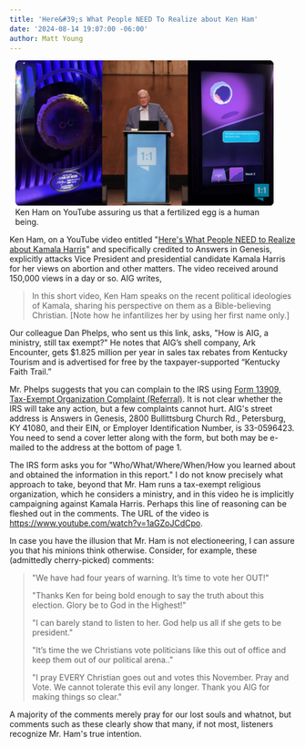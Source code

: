 ```yaml
---
title: 'Here&#39;s What People NEED To Realize about Ken Ham'
date: '2024-08-14 19:07:00 -06:00'
author: Matt Young
---
```


<figure class="on-the-left-side" style="margin-top: 10px; margin-right: 40px; margin-bottom: 10px; margin-left: 10px;">
<img src="/uploads/2024/Ham_Video_600.jpg" alt="Ken Ham on his video"/>
<figcaption><a href=""></a>Ken Ham on YouTube assuring us that a fertilized egg is a human being.
</figcaption>
</figure>

Ken Ham, on a YouTube video entitled "<a href="https://youtu.be/1aGZoJCdCpo?si=8iLpBwawPiOYOYbE">Here's What People NEED to Realize about Kamala Harris</a>" and specifically credited to Answers in Genesis, explicitly attacks Vice President and presidential candidate Kamala Harris for her views on abortion and other matters. The video received around 150,000 views in a day or so. AIG writes,

<blockquote><p>In this short video, Ken Ham speaks on the recent political ideologies of Kamala, sharing his perspective on them as a Bible-believing Christian. [Note how he infantilizes her by using her first name only.]</p></blockquote>

Our colleague Dan Phelps, who sent us this link, asks, "How is AIG, a ministry, still tax exempt?" He notes that AIG’s shell company, Ark Encounter, gets $1.825 million per year in sales tax rebates from Kentucky Tourism and is advertised for free by the taxpayer-supported “Kentucky Faith Trail.” 

Mr. Phelps suggests that you can complain to the IRS using <a href="https://www.irs.gov/pub/irs-pdf/f13909.pdf">Form 13909, Tax-Exempt Organization Complaint (Referral)</a>. It is not clear whether the IRS will take any action, but a few complaints cannot hurt. AIG's street address is Answers in Genesis, 2800 Bullittsburg Church Rd., Petersburg, KY 41080, and their EIN, or Employer Identification Number, is 33-0596423.  You need to send a cover letter along with the form, but both may be e-mailed to the address at the bottom of page 1.

The IRS form asks you for "Who/What/Where/When/How you learned about and obtained the information in this report." I do not know precisely what approach to take, beyond that Mr. Ham runs a tax-exempt religious organization, which he considers a ministry, and in this video he is implicitly campaigning against Kamala Harris. Perhaps this line of reasoning can be fleshed out in the comments. The URL of the video is https://www.youtube.com/watch?v=1aGZoJCdCpo.

In case you have the illusion that Mr. Ham is not electioneering, I can assure you that his minions think otherwise. Consider, for example, these (admittedly cherry-picked) comments:

<!--more-->

<blockquote><p>"We have had four years of warning. It’s time to vote her OUT!" </p>

<p>"Thanks Ken for being bold enough to say the truth about this election. Glory be to God in the Highest!" </p>

<p>"I can barely stand to listen to her. God help us all if she gets to be president." </p>

<p> "It’s time the we Christians vote politicians like this out of office and keep them out of our political arena.."</p>

<p>"I pray EVERY Christian goes out and votes this November. Pray and Vote. We cannot tolerate this evil any longer. Thank you AIG for making things so clear."</p> </blockquote>

A majority of the comments merely pray for our lost souls and whatnot, but comments such as these clearly show that many, if not most, listeners recognize Mr. Ham's true intention.

 


